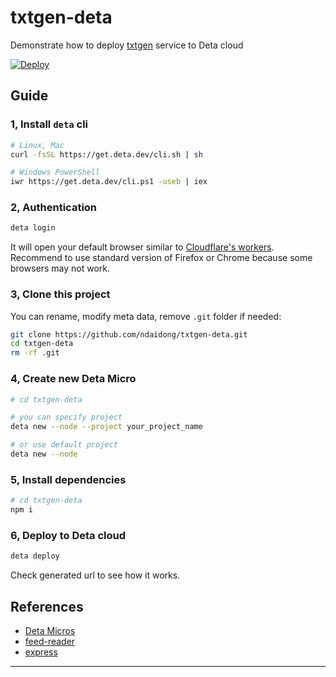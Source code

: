 # txtgen-deta

Demonstrate how to deploy [txtgen](https://github.com/ndaidong/txtgen) service to Deta cloud

[![Deploy](https://button.deta.dev/1/svg)](https://go.deta.dev/deploy?repo=https://github.com/ndaidong/txtgen-deta)

## Guide


### 1, Install `deta` cli

```bash
# Linux, Mac
curl -fsSL https://get.deta.dev/cli.sh | sh

# Windows PowerShell
iwr https://get.deta.dev/cli.ps1 -useb | iex
```

### 2, Authentication

```bash
deta login
```

It will open your default browser similar to [Cloudflare's workers](https://workers.cloudflare.com/).
Recommend to use standard version of Firefox or Chrome because some browsers may not work.

### 3, Clone this project

You can rename, modify meta data, remove `.git` folder if needed:

```bash
git clone https://github.com/ndaidong/txtgen-deta.git
cd txtgen-deta
rm -rf .git
```

### 4, Create new Deta Micro

```bash
# cd txtgen-deta

# you can specify project
deta new --node --project your_project_name

# or use default project
deta new --node
```

### 5, Install dependencies

```bash
# cd txtgen-deta
npm i
```

### 6, Deploy to Deta cloud

```bash
deta deploy
```

Check generated url to see how it works.


## References

- [Deta Micros](https://docs.deta.sh/docs/micros/about)
- [feed-reader](https://github.com/ndaidong/txtgen)
- [express](https://github.com/expressjs/express)

---
